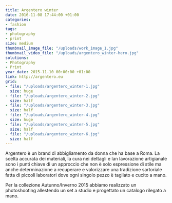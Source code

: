 ```yaml
---
title: Argentero winter
date: 2016-11-08 17:44:00 +01:00
categories:
- fashion
tags:
- photography
- print
size: medium
thumbnail_image_file: "/uploads/work_image_1.jpg"
thumbnail_video_file: "/uploads/argentero_winter-hero.jpg"
solutions:
- Photography
- Print
year_date: 2015-11-10 00:00:00 +01:00
link: http://argentero.eu
grid:
- file: "/uploads/argentero_winter-1.jpg"
  size: huge
- file: "/uploads/argentero_winter-2.jpg"
  size: half
- file: "/uploads/argentero_winter-3.jpg"
  size: half
- file: "/uploads/argentero_winter-4.jpg"
  size: huge
- file: "/uploads/argentero_winter-5.jpg"
  size: half
- file: "/uploads/argentero_winter-6.jpg"
  size: half
---
```


Argentero è un brand di abbigliamento da donna che ha base a Roma.
La scelta accurata dei materiali, la cura nei dettagli e lan lavorazione artigianale sono i punti chiave di un approccio che non è solo espressione di stile ma anche determinazione a recuperare e valorizzare una tradizione sartoriale fatta di piccoli laboratori dove ogni singolo pezzo è tagliato e cucito a mano.

Per la collezione Autunno/Inverno 2015 abbiamo realizzato un photoshooting allestendo un set a studio e progettato un catalogo rilegato a mano.